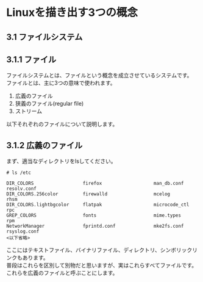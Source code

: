 # Linuxを描き出す3つの概念
## 3.1 ファイルシステム
## 3.1.1 ファイル
ファイルシステムとは、ファイルという概念を成立させているシステムです。  
ファイルとは、主に3つの意味で使われます。
1. 広義のファイル
2. 狭義のファイル(regular file)
3. ストリーム

以下それぞれのファイルについて説明します。
## 3.1.2 広義のファイル
まず、適当なディレクトリをlsしてください。
```
# ls /etc
```
```
DIR_COLORS                  firefox                   man_db.conf        resolv.conf
DIR_COLORS.256color         firewalld                 mcelog             rhsm
DIR_COLORS.lightbgcolor     flatpak                   microcode_ctl      rpc
GREP_COLORS                 fonts                     mime.types         rpm
NetworkManager              fprintd.conf              mke2fs.conf        rsyslog.conf
<以下省略>
```
ここにはテキストファイル、バイナリファイル、ディレクトリ、シンボリックリンクもあります。  
普段はこれらを区別して別物だと思いますが、実はこれらすべてファイルです。  
これらを広義のファイルと呼ぶことにします。
